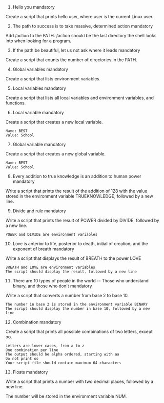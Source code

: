 
1. Hello you
mandatory

Create a script that prints hello user, where user is the current Linux user.


2. The path to success is to take massive, determined action
mandatory

Add /action to the PATH. /action should be the last directory the shell looks into when looking for a program.


3. If the path be beautiful, let us not ask where it leads
mandatory

Create a script that counts the number of directories in the PATH.


4. Global variables
mandatory

Create a script that lists environment variables.


5. Local variables
mandatory

Create a script that lists all local variables and environment variables, and functions.


6. Local variable
mandatory

Create a script that creates a new local variable.

    Name: BEST
    Value: School


7. Global variable
mandatory

Create a script that creates a new global variable.

    Name: BEST
    Value: School


8. Every addition to true knowledge is an addition to human power
mandatory

Write a script that prints the result of the addition of 128 with the value stored in the environment variable TRUEKNOWLEDGE, followed by a new line.


9. Divide and rule
mandatory

Write a script that prints the result of POWER divided by DIVIDE, followed by a new line.

    POWER and DIVIDE are environment variables


10. Love is anterior to life, posterior to death, initial of creation, and the exponent of breath
mandatory

Write a script that displays the result of BREATH to the power LOVE

    BREATH and LOVE are environment variables
    The script should display the result, followed by a new line


11. There are 10 types of people in the world -- Those who understand binary, and those who don't
mandatory

Write a script that converts a number from base 2 to base 10.

    The number in base 2 is stored in the environment variable BINARY
    The script should display the number in base 10, followed by a new line


12. Combination
mandatory

Create a script that prints all possible combinations of two letters, except oo.

    Letters are lower cases, from a to z
    One combination per line
    The output should be alpha ordered, starting with aa
    Do not print oo
    Your script file should contain maximum 64 characters


13. Floats
mandatory

Write a script that prints a number with two decimal places, followed by a new line.

The number will be stored in the environment variable NUM.
